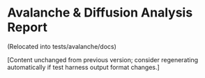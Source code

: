 # Avalanche & Diffusion Analysis Report

(Relocated into tests/avalanche/docs)

[Content unchanged from previous version; consider regenerating automatically if test harness output format changes.]
